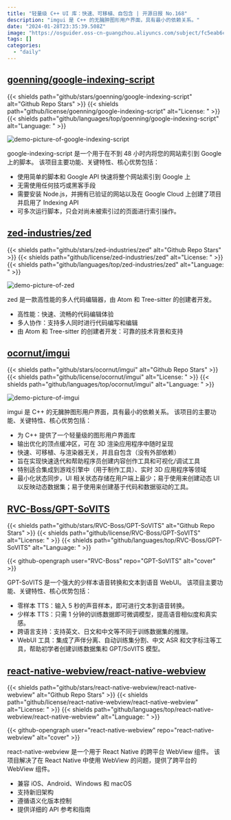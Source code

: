 ```yaml
---
title: "轻量级 C++ UI 库：快速、可移植、自包含 | 开源日报 No.168"
description: "imgui 是 C++ 的无臃肿图形用户界面，具有最小的依赖关系。"
date: "2024-01-28T23:35:39.508Z"
image: "https://osguider.oss-cn-guangzhou.aliyuncs.com/subject/fc5eab6c4f345cfbc4be37a66b26210c.png"
tags: []
categories:
  - "daily"
---
```


## [goenning/google-indexing-script](https://github.com/goenning/google-indexing-script)

{{< shields path="github/stars/goenning/google-indexing-script" alt="Github Repo Stars" >}} {{< shields path="github/license/goenning/google-indexing-script" alt="License: " >}} {{< shields path="github/languages/top/goenning/google-indexing-script" alt="Language: " >}}

![demo-picture-of-google-indexing-script](https://static.osguider.com/subject/github/goenning/google-indexing-script/9ee826798a739673cd2a70dff9310e28.png)

google-indexing-script 是一个用于在不到 48 小时内将您的网站索引到 Google 上的脚本。
该项目主要功能、关键特性、核心优势包括：

- 使用简单的脚本和 Google API 快速将整个网站索引到 Google 上
- 无需使用任何技巧或黑客手段
- 需要安装 Node.js，并拥有已验证的网站以及在 Google Cloud 上创建了项目并启用了 Indexing API
- 可多次运行脚本，只会对尚未被索引过的页面进行索引操作。
  
## [zed-industries/zed](https://github.com/zed-industries/zed)

{{< shields path="github/stars/zed-industries/zed" alt="Github Repo Stars" >}} {{< shields path="github/license/zed-industries/zed" alt="License: " >}} {{< shields path="github/languages/top/zed-industries/zed" alt="Language: " >}}

![demo-picture-of-zed](https://picgo-daily.oss-cn-guangzhou.aliyuncs.com/picgo-daily/2024/d2d2ef7bdac4c90a1d442e0ff078c064.png)

zed 是一款高性能的多人代码编辑器，由 Atom 和 Tree-sitter 的创建者开发。

- 高性能：快速、流畅的代码编辑体验
- 多人协作：支持多人同时进行代码编写和编辑
- 由 Atom 和 Tree-sitter 的创建者开发：可靠的技术背景和支持
  
## [ocornut/imgui](https://github.com/ocornut/imgui)

{{< shields path="github/stars/ocornut/imgui" alt="Github Repo Stars" >}} {{< shields path="github/license/ocornut/imgui" alt="License: " >}} {{< shields path="github/languages/top/ocornut/imgui" alt="Language: " >}}

![demo-picture-of-imgui](https://static.osguider.com/subject/github/ocornut/imgui/7d040b034c8ed99548c718af479a5e63.jpg)

imgui 是 C++ 的无臃肿图形用户界面，具有最小的依赖关系。
该项目的主要功能、关键特性、核心优势包括：

- 为 C++ 提供了一个轻量级的图形用户界面库
- 输出优化的顶点缓冲区，可在 3D 渲染应用程序中随时呈现
- 快速、可移植、与渲染器无关，并且自包含（没有外部依赖）
- 旨在实现快速迭代和帮助程序员创建内容创作工具和可视化/调试工具
- 特别适合集成到游戏引擎中（用于制作工具）、实时 3D 应用程序等领域
- 最小化状态同步，UI 相关状态存储在用户端上最少；易于使用来创建动态 UI 以反映动态数据集；易于使用来创建基于代码和数据驱动的工具。
  
## [RVC-Boss/GPT-SoVITS](https://github.com/RVC-Boss/GPT-SoVITS)

{{< shields path="github/stars/RVC-Boss/GPT-SoVITS" alt="Github Repo Stars" >}} {{< shields path="github/license/RVC-Boss/GPT-SoVITS" alt="License: " >}} {{< shields path="github/languages/top/RVC-Boss/GPT-SoVITS" alt="Language: " >}}

{{< github-opengraph user="RVC-Boss" repo="GPT-SoVITS" alt="cover" >}}

GPT-SoVITS 是一个强大的少样本语音转换和文本到语音 WebUI。
该项目主要功能、关键特性、核心优势包括：

- 零样本 TTS：输入 5 秒的声音样本，即可进行文本到语音转换。
- 少样本 TTS：只需 1 分钟的训练数据即可微调模型，提高语音相似度和真实感。
- 跨语言支持：支持英文、日文和中文等不同于训练数据集的推理。
- WebUI 工具：集成了声伴分离、自动训练集分割、中文 ASR 和文字标注等工具，帮助初学者创建训练数据集和 GPT/SoVITS 模型。
  
## [react-native-webview/react-native-webview](https://github.com/react-native-webview/react-native-webview)

{{< shields path="github/stars/react-native-webview/react-native-webview" alt="Github Repo Stars" >}} {{< shields path="github/license/react-native-webview/react-native-webview" alt="License: " >}} {{< shields path="github/languages/top/react-native-webview/react-native-webview" alt="Language: " >}}

{{< github-opengraph user="react-native-webview" repo="react-native-webview" alt="cover" >}}

react-native-webview 是一个用于 React Native 的跨平台 WebView 组件。
该项目解决了在 React Native 中使用 WebView 的问题，提供了跨平台的 WebView 组件。

- 兼容 iOS、Android、Windows 和 macOS
- 支持新旧架构
- 遵循语义化版本控制
- 提供详细的 API 参考和指南
  
